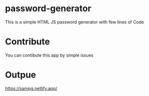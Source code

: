 # password-generator

This is a simple HTML JS password generator with few lines of Code

# Contribute
You can contibute this app by simple issues 

# Outpue
https://sampg.netlify.app/
